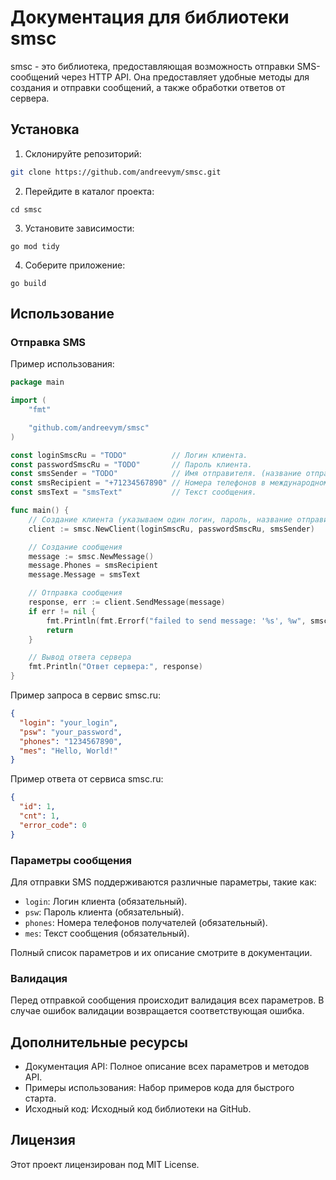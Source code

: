 # Документация для библиотеки smsc

smsc - это библиотека, предоставляющая возможность отправки SMS-сообщений через HTTP API. Она предоставляет удобные методы для создания и отправки сообщений, а также обработки ответов от сервера.

## Установка

1. Склонируйте репозиторий:

```bash
git clone https://github.com/andreevym/smsc.git
```

2. Перейдите в каталог проекта:
```shell
cd smsc
```

3. Установите зависимости:

```shell
go mod tidy
```

4. Соберите приложение:

```shell
go build
```

## Использование

### Отправка SMS

Пример использования:

```go
package main

import (
	"fmt"

	"github.com/andreevym/smsc"
)

const loginSmscRu = "TODO"          // Логин клиента.
const passwordSmscRu = "TODO"       // Пароль клиента.
const smsSender = "TODO"            // Имя отправителя. (название отправителя)
const smsRecipient = "+71234567890" // Номера телефонов в международном формате.
const smsText = "smsText"           // Текст сообщения.

func main() {
	// Создание клиента (указываем один логин, пароль, название отправителя в смс для получателя)
	client := smsc.NewClient(loginSmscRu, passwordSmscRu, smsSender)

	// Создание сообщения
	message := smsc.NewMessage()
	message.Phones = smsRecipient
	message.Message = smsText

	// Отправка сообщения
	response, err := client.SendMessage(message)
	if err != nil {
		fmt.Println(fmt.Errorf("failed to send message: '%s', %w", smsc.ParseErrorCode(response.ErrorCode), err))
		return
	}

	// Вывод ответа сервера
	fmt.Println("Ответ сервера:", response)
}
```

Пример запроса в сервис smsc.ru:

```json
{
  "login": "your_login",
  "psw": "your_password",
  "phones": "1234567890",
  "mes": "Hello, World!"
}
```

Пример ответа от сервиса smsc.ru:

```json
{
  "id": 1,
  "cnt": 1,
  "error_code": 0
}
```

### Параметры сообщения

Для отправки SMS поддерживаются различные параметры, такие как:

- `login`: Логин клиента (обязательный).
- `psw`: Пароль клиента (обязательный).
- `phones`: Номера телефонов получателей (обязательный).
- `mes`: Текст сообщения (обязательный).

Полный список параметров и их описание смотрите в документации.

### Валидация

Перед отправкой сообщения происходит валидация всех параметров. В случае ошибок валидации возвращается соответствующая ошибка.

## Дополнительные ресурсы

- Документация API: Полное описание всех параметров и методов API.
- Примеры использования: Набор примеров кода для быстрого старта.
- Исходный код: Исходный код библиотеки на GitHub.

## Лицензия
Этот проект лицензирован под MIT License.